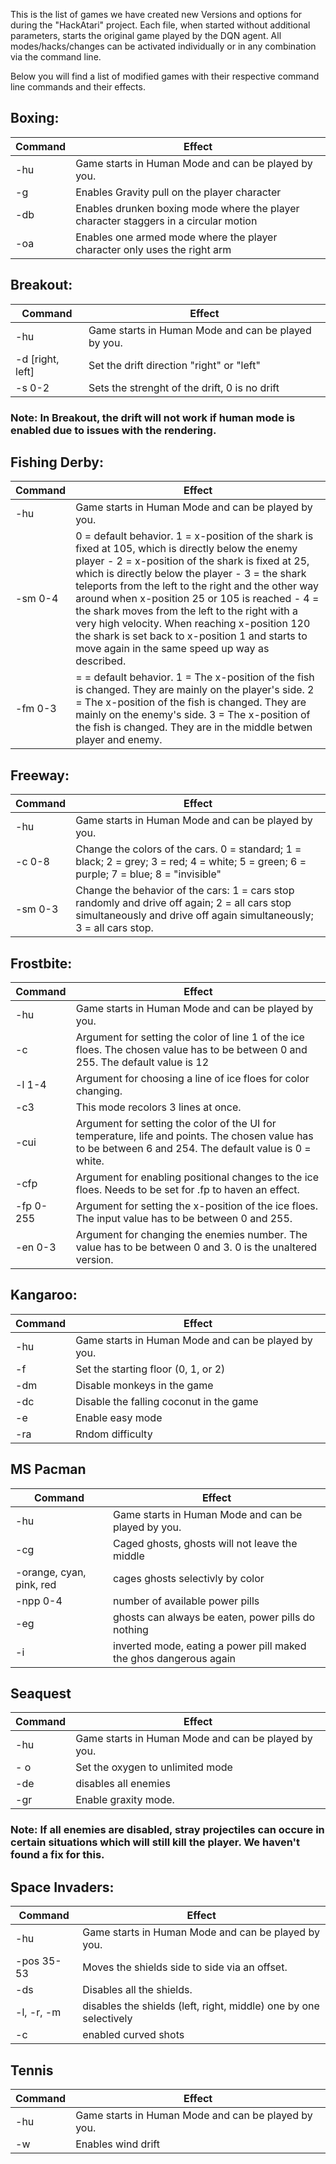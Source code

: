 This is the list of games we have created new Versions and options for during the "HackAtari" project. Each file, when started without additional parameters, starts the original game played by the DQN agent.
All modes/hacks/changes can be activated individually or in any combination via the command line.

Below you will find a list of modified games with their respective command line commands and their effects.

## Boxing:
| Command      | Effect   |
|--------------|-----------|
| -hu | Game starts in Human Mode and can be played by you.     |
| -g      | Enables Gravity pull on the player character  |
| -db     | Enables drunken boxing mode where the player character staggers in a circular motion   |
| -oa     | Enables one armed mode where the player character only uses the right arm  |

## Breakout:
| Command      | Effect   |
|--------------|-----------|
| -hu | Game starts in Human Mode and can be played by you.     |
| -d [right, left] | Set the drift direction "right" or "left" |
| -s 0-2 | Sets the strenght of the drift, 0 is no drift |

### Note: In Breakout, the drift will not work if human mode is enabled due to issues with the rendering.


## Fishing Derby:
| Command      | Effect   |
|--------------|-----------|
| -hu | Game starts in Human Mode and can be played by you.     |
| -sm 0-4 | 0 = default behavior. 1 = x-position of the shark is fixed at 105, which is directly below the enemy player - 2 = x-position of the shark is fixed at 25, which is directly below the player - 3 = the shark teleports from the left to the right and the other way around when x-position 25 or 105 is reached - 4 = the shark moves from the left to the right with a very high velocity. When reaching x-position 120 the shark is set back to x-position 1 and starts to move again in the same speed up way as described. |
| -fm 0-3    | = = default behavior. 1 = The x-position of the fish is changed. They are mainly on the player's side. 2 = The x-position of the fish is changed. They are mainly on the enemy's side. 3 = The x-position of the fish is changed. They are in the middle betwen  player and enemy.|

## Freeway:
| Command      | Effect   |
|--------------|-----------|
| -hu | Game starts in Human Mode and can be played by you.     |
| -c 0-8 | Change the colors of the cars. 0 = standard; 1 = black; 2 = grey; 3 = red; 4 = white; 5 = green; 6 = purple; 7 = blue; 8 = "invisible" |
| -sm 0-3 | Change the behavior of the cars: 1 = cars stop randomly and drive off again; 2 = all cars stop simultaneously and drive off again simultaneously; 3 = all cars stop. |

## Frostbite:
| Command      | Effect   |
|--------------|-----------|
| -hu | Game starts in Human Mode and can be played by you.     |
| -c| Argument for setting the color of line 1 of the ice floes. The chosen value has to be between 0 and 255. The default value is 12    |
| -l 1-4     |Argument for choosing a line of ice floes for color changing. |
| -c3    | This mode recolors 3 lines at once. |
| -cui    | Argument for setting the color of the UI for temperature, life and points. The chosen value has to be between 6 and 254. The default value is 0 = white.  |
| -cfp | Argument for enabling positional changes to the ice floes. Needs to be set for .fp to haven an effect. |
| -fp 0-255  | Argument for setting the x-position of the ice floes. The input value has to be between 0 and 255.|
| -en 0-3  | Argument for changing the enemies number. The value has to be between 0 and 3. 0 is the unaltered version. |

## Kangaroo:
| Command      | Effect   |
|--------------|-----------|
| -hu | Game starts in Human Mode and can be played by you.     |
| -f      | Set the starting floor (0, 1, or 2)  |
| -dm    | Disable monkeys in the game  |
| -dc     | Disable the falling coconut in the game |
| -e | Enable easy mode |
| -ra | Rndom difficulty |

## MS Pacman
| Command      | Effect   |
|--------------|-----------|
| -hu | Game starts in Human Mode and can be played by you.     |
| -cg | Caged ghosts, ghosts will not leave the middle |
| -orange, cyan, pink, red | cages ghosts selectivly by color |
| -npp 0-4 | number of available power pills |
| -eg | ghosts can always be eaten, power pills do nothing |
| -i | inverted mode, eating a power pill maked the ghos dangerous again |

## Seaquest
| Command      | Effect   |
|--------------|-----------|
| -hu | Game starts in Human Mode and can be played by you.     |
| - o | Set the oxygen to unlimited mode |
| -de | disables all enemies |
| -gr | Enable graxity mode. |

### Note: If all enemies are disabled, stray projectiles can occure in certain situations which will still kill the player. We haven't found a fix for this.


## Space Invaders:
| Command      | Effect   |
|--------------|-----------|
| -hu | Game starts in Human Mode and can be played by you.     |
| -pos 35-53 | Moves the shields side to side via an offset. |
| -ds | Disables all the shields. |
| -l, -r, -m | disables the shields (left, right, middle) one by one selectively |
| -c | enabled curved shots |

## Tennis
| Command      | Effect   |
|--------------|-----------|
| -hu | Game starts in Human Mode and can be played by you.     |
| -w | Enables wind drift |
